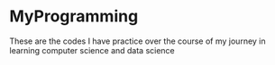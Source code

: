 # MyProgramming
These are the codes I have practice over the course of my journey in learning computer science and data science
